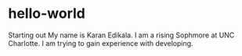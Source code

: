 # hello-world
Starting out 
My name is Karan Edikala. I am a rising Sophmore at UNC Charlotte. I am trying to gain experience with developing.
